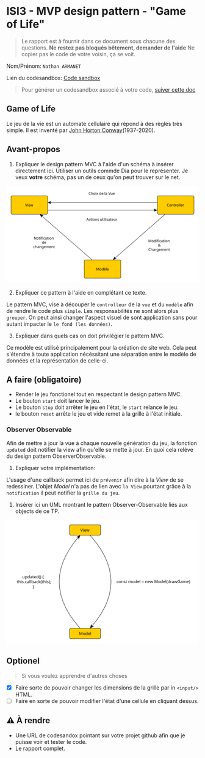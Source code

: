 # ISI3 - MVP design pattern - "Game of Life"

> Le rapport est à fournir dans ce document sous chacune des questions. 
> **Ne restez pas bloqués bêtement, demander de l'aide**
> Ne copier pas le code de votre voisin, ça se voit.

Nom/Prénom: `Nathan ARMANET`

Lien du codesandbox: [Code sandbox](https://codesandbox.io/s/github/PolytechLyon/2020-isi3-mvc-NathanARMANET?file=/index.html)

> Pour générer un codesandbox associé à votre code, [suiver cette doc](https://codesandbox.io/docs/importing#import-from-github)

## Game of Life

Le jeu de la vie est un automate cellulaire qui répond à des règles très simple.
Il est inventé par [John Horton Conway](https://fr.wikipedia.org/wiki/John_Horton_Conway)(1937-2020).

## Avant-propos

1. Expliquer le design pattern MVC à l'aide d'un schéma à insérer directement ici. 
Utiliser un outils commde Dia pour le représenter. Je veux **votre** schéma, pas un de ceux qu'on peut trouver sur le net.

![diagramme MVC](./images/mvc.svg)

2. Expliquer ce pattern à l'aide en complétant ce texte.

Le pattern MVC, vise à découper le `controlleur` de la `vue` et du `modèle` afin de rendre le code plus `simple`.
Les responsabilités ne sont alors plus `grouper`.
On peut ainsi changer l'aspect visuel de sont application sans pour autant impacter le `le fond (les données)`.

3. Expliquer dans quels cas on doit privilégier le pattern MVC.

Ce modèle est utilisé principalement pour la création de site web. Cela peut s'étendre à toute application nécéssitant
une séparation entre le modèle de données et la représentation de celle-ci. 

## A faire (obligatoire)

- Render le jeu fonctionel tout en respectant le design pattern MVC.
- Le bouton `start` doit lancer le jeu.
- Le bouton `stop` doit arrêter le jeu en l'état, le `start` relance le jeu.
- le bouton `reset` arrête le jeu et vide remet à la grille à l'état initiale.

### Observer Observable

Afin de mettre à jour la vue à chaque nouvelle génération du jeu, la fonction `updated` doit notifier la view afin qu'elle se mette à jour.
En quoi cela relève du design pattern ObserverObservable.

1. Expliquer votre implémentation:

L'usage d'une callback permet ici de `prévenir` afin dire à la _View_ de se redessiner.
L'objet _Model_ n'a pas de lien avec `la View` pourtant grâce à la `notification` il peut notifier la `grille du jeu`.

1. Insérer ici un UML montrant le pattern Observer-Observable liés aux objects de ce TP.

![UML du pattern Observer-Observable](./images/callback.svg)

## Optionel

> Si vous voulez apprendre d'autres choses

- [x] Faire sorte de pouvoir changer les dimensions de la grille par in `<input/>` HTML.
- [ ] Faire en sorte de pouvoir modifier l'état d'une cellule en cliquant dessus.

## :warning: À rendre

- Une URL de codesandox pointant sur votre projet github afin que je puisse voir et tester le code.
- Le rapport complet.
